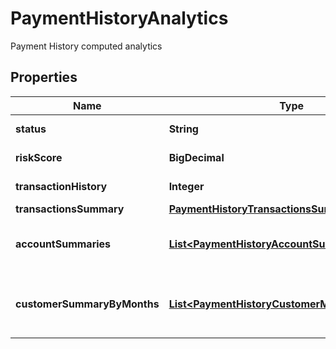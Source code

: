 

# PaymentHistoryAnalytics

Payment History computed analytics

## Properties

| Name | Type | Description | Notes |
|------------ | ------------- | ------------- | -------------|
|**status** | **String** | Report status |  [optional] |
|**riskScore** | **BigDecimal** | Calculated risk score |  [optional] |
|**transactionHistory** | **Integer** | Months of transactions |  [optional] |
|**transactionsSummary** | [**PaymentHistoryTransactionsSummary**](PaymentHistoryTransactionsSummary.md) |  |  [optional] |
|**accountSummaries** | [**List&lt;PaymentHistoryAccountSummary&gt;**](PaymentHistoryAccountSummary.md) | Account-level summary of transactions |  [optional] |
|**customerSummaryByMonths** | [**List&lt;PaymentHistoryCustomerMonthlySummary&gt;**](PaymentHistoryCustomerMonthlySummary.md) | Customer-level summary of transactions per month |  [optional] |



